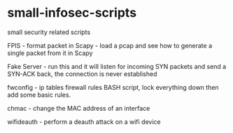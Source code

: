 # small-infosec-scripts
small security related scripts


FPIS - format packet in Scapy - load a pcap and see how to generate a single packet from it in Scapy

Fake Server - run this and it will listen for incoming SYN packets and send a SYN-ACK back, the connection is never established

fwconfig - ip tables firewall rules BASH script, lock everything down then add some basic rules.

chmac - change the MAC address of an interface

wifideauth - perform a deauth attack on a wifi device
